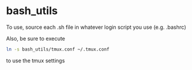 # bash_utils

To use, source each .sh file in whatever login script you use (e.g. .bashrc)

Also, be sure to execute
```bash
ln -s bash_utils/tmux.conf ~/.tmux.conf
```
to use the tmux settings
